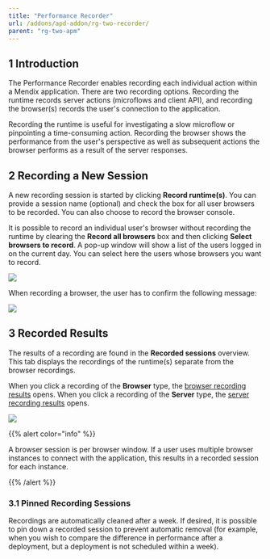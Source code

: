 ```yaml
---
title: "Performance Recorder"
url: /addons/apd-addon/rg-two-recorder/
parent: "rg-two-apm"
---
```


## 1 Introduction

The Performance Recorder enables recording each individual action within a Mendix application. There are two recording options. Recording the runtime records server actions (microflows and client API), and recording the browser(s) records the user's connection to the application.

Recording the runtime is useful for investigating a slow microflow or pinpointing a time-consuming action. Recording the browser shows the performance from the user's perspective as well as subsequent actions the browser performs as a result of the server responses.

## 2 Recording a New Session

A new recording session is started by clicking **Record runtime(s)**. You can provide a session name (optional) and check the box for all user browsers to be recorded. You can also choose to record the browser console.

It is possible to record an individual user's browser without recording the runtime by clearing the **Record all browsers** box and then clicking **Select browsers to record**. A pop-up window will show a list of the users logged in on the current day. You can select here the users whose browsers you want to record.

![](/attachments/addons/apd-addon/rg-apd/rg-two-apm/rg-two-recorder/rg-two/select-browsers.png)

When recording a browser, the user has to confirm the following message:

![](/attachments/addons/apd-addon/rg-apd/rg-two-apm/rg-two-recorder/rg-two/Browser_agent_recording_notice.png)

## 3 Recorded Results

The results of a recording are found in the **Recorded sessions** overview. This tab displays the recordings of the runtime(s) separate from the browser recordings. 

When you click a recording of the **Browser** type, the [browser recording results](/addons/apd-addon/rg-two-browser-recorder-results/) opens. When you click a recording of the **Server** type, the [server recording results](/addons/apd-addon/rg-two-runtime-recorder-results/) opens.

![](/attachments/addons/apd-addon/rg-apd/rg-two-apm/rg-two-recorder/rg-two/recorder.png)

{{% alert color="info" %}}

A browser session is per browser window. If a user uses multiple browser instances to connect with the application, this results in a recorded session for each instance.

{{% /alert %}}

### 3.1 Pinned Recording Sessions

Recordings are automatically cleaned after a week. If desired, it is possible to pin down a recorded session to prevent automatic removal (for example, when you wish to compare the difference in performance after a deployment, but a deployment is not scheduled within a week). 
